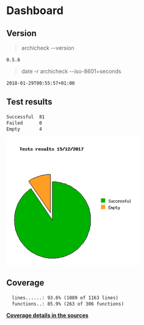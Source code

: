 Dashboard
=========

Version
-------
> archicheck --version

```
0.5.6
```

> date -r archicheck --iso-8601=seconds

```
2018-01-29T00:55:57+01:00
```

Test results
------------
```
Successful  81
Failed      0
Empty       4
```
![](tests.png)

Coverage
--------

```
  lines......: 93.6% (1089 of 1163 lines)
  functions..: 85.9% (263 of 306 functions)
```

[**Coverage details in the sources**](http://lionel.draghi.free.fr/Archicheck/lcov/home/lionel/Proj/Archicheck/src/index-sort-f.html)

